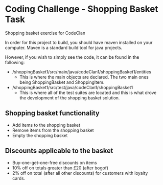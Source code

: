 # Coding Challenge - Shopping Basket Task
Shopping basket exercise for CodeClan

In order for this project to build, you should have maven installed on your computer. 
Maven is a standard build tool for java projects.

However, if you wish to simply see the code, it can be found in the following:

* /shoppingBasket1/src/main/java/codeClan1/shoppingBasket1/entities
  * This is where the main objects are declared. The two main ones being ShoppingBasket and ShoppingItem.
* /shoppingBasket1/src/test/java/codeClan1/shoppingBasket1
  * This is where all of the test suites are located and this is what drove the development of the shopping basket solution.
 

## Shopping basket functionality
* Add items to the shopping basket
* Remove items from the shopping basket
* Empty the shopping basket

## Discounts applicable to the basket
* Buy-one-get-one-free discounts on items
* 10% off on totals greater than £20 (after bogof)
* 2% off on total (after all other discounts) for customers with loyalty cards.
